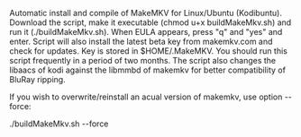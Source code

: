 Automatic install and compile of MakeMKV for Linux/Ubuntu (Kodibuntu). Download the script,
make it executable (chmod u+x buildMakeMkv.sh) and run it (./buildMakeMkv.sh). When EULA 
appears, press "q" and "yes" and enter. Script will also install the latest beta key from
makemkv.com and check for updates. Key is stored in $HOME/.MakeMKV. You should run this 
script frequently in a period of two months. The script also changes the libaacs of kodi 
against the libmmbd of makemkv for better compatibility of BluRay ripping.

If you wish to overwrite/reinstall an acual version of makemkv, use option --force:

./buildMakeMkv.sh --force
